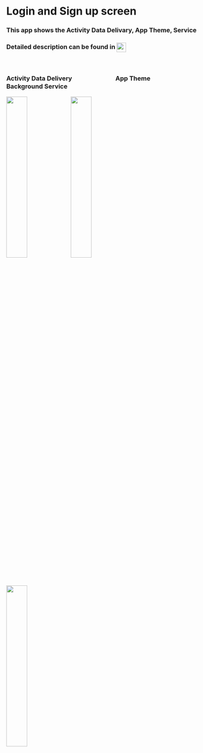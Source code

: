 # Login and Sign up screen
<h3> This app shows the Activity Data Delivary, App Theme, Service </h3>
<h3> Detailed description can be found in  <a href="https://ordem.notion.site/41636d9604ea40398bbbc9c7fea14836"> <img height="25" align=absmiddle src="https://img.shields.io/badge/Notion-%23000000.svg?style=for-the-badge&logo=notion&logoColor=white" alt="ordem-yoo" /></a>
</h3>
<br>
<h3> Activity Data Delivery　　　　　　　App Theme　　　　　　　　　　　　Background Service</h3>
<div>
<img src="https://s3.us-west-2.amazonaws.com/secure.notion-static.com/344888cd-114e-4b53-a277-33d388981369/ezgif-2-27605a0533.gif?X-Amz-Algorithm=AWS4-HMAC-SHA256&X-Amz-Content-Sha256=UNSIGNED-PAYLOAD&X-Amz-Credential=AKIAT73L2G45EIPT3X45%2F20220927%2Fus-west-2%2Fs3%2Faws4_request&X-Amz-Date=20220927T132646Z&X-Amz-Expires=86400&X-Amz-Signature=76408d20e0fa51c3cc4b07bb966013f82a92ede0ddcba502b01fd9020e0ff34c&X-Amz-SignedHeaders=host&response-content-disposition=filename%20%3D%22ezgif-2-27605a0533.gif%22&x-id=GetObject" width="33%">
<img src="https://s3.us-west-2.amazonaws.com/secure.notion-static.com/595d651a-9624-4099-aa6f-b17ea669a91a/ezgif-2-00b04c39bc.gif?X-Amz-Algorithm=AWS4-HMAC-SHA256&X-Amz-Content-Sha256=UNSIGNED-PAYLOAD&X-Amz-Credential=AKIAT73L2G45EIPT3X45%2F20220927%2Fus-west-2%2Fs3%2Faws4_request&X-Amz-Date=20220927T132801Z&X-Amz-Expires=86400&X-Amz-Signature=cbb09991b981ea89617eace84a7171244a7238d4e2c3bb977e71ff20fbe328bd&X-Amz-SignedHeaders=host&response-content-disposition=filename%20%3D%22ezgif-2-00b04c39bc.gif%22&x-id=GetObject" width="33%">
<img src="https://s3.us-west-2.amazonaws.com/secure.notion-static.com/10a9ccc6-eb44-4b53-98e6-dee7a1824c3e/ezgif-5-fbb325baa3.gif?X-Amz-Algorithm=AWS4-HMAC-SHA256&X-Amz-Content-Sha256=UNSIGNED-PAYLOAD&X-Amz-Credential=AKIAT73L2G45EIPT3X45%2F20220927%2Fus-west-2%2Fs3%2Faws4_request&X-Amz-Date=20220927T132001Z&X-Amz-Expires=86400&X-Amz-Signature=8d5a7b7c0ae96dceee125bad3b16745f5e06512d0e04195a691c129ceafa5777&X-Amz-SignedHeaders=host&response-content-disposition=filename%20%3D%22ezgif-5-fbb325baa3.gif%22&x-id=GetObject" width="33%">
</div>